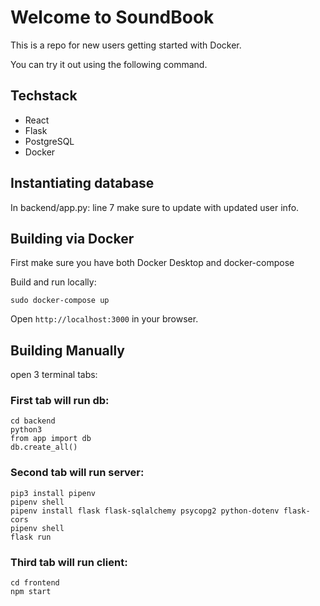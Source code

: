 # Welcome to SoundBook

This is a repo for new users getting started with Docker.

You can try it out using the following command.

## Techstack

- React
- Flask
- PostgreSQL
- Docker

## Instantiating database

In backend/app.py: line 7 make sure to update with updated user info.

## Building via Docker

First make sure you have both Docker Desktop and docker-compose

Build and run locally:

```
sudo docker-compose up
```

Open `http://localhost:3000` in your browser.

## Building Manually

open 3 terminal tabs:

### First tab will run db:

```
cd backend
python3
from app import db
db.create_all()
```

### Second tab will run server:

```
pip3 install pipenv
pipenv shell
pipenv install flask flask-sqlalchemy psycopg2 python-dotenv flask-cors
pipenv shell
flask run
```

### Third tab will run client:

```
cd frontend
npm start
```
